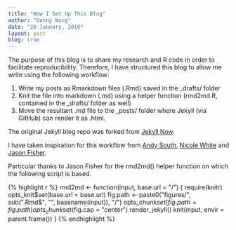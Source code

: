 ```yaml
---
title: "How I Set Up This Blog"
author: "Danny Wong"
date: "26 January, 2016"
layout: post
blog: true
---
```


The purpose of this blog is to share my research and R code in order to facilitate reproducibility. Therefore, I have structured this blog to allow me write using the following workflow: 

1. Write my posts as Rmarkdown files (.Rmd) saved in the _drafts/ folder 
2. Knit the file into markdown (.md) using a helper function (rmd2md.R, contained in the _drafts/ folder as well)
3. Move the resultant .md file to the _posts/ folder where Jekyll (via GitHub) can render it as .html.

The original Jekyll blog repo was forked from [Jekyll Now](https://github.com/barryclark/jekyll-now).

I have taken inspiration for this workflow from [Andy South](http://andysouth.github.io/blog-setup/), [Nicole White](http://nicolewhite.github.io/2015/02/07/r-blogging-with-rmarkdown-knitr-jekyll.html) and [Jason Fisher](http://jfisher-usgs.github.io/r/2012/07/03/knitr-jekyll/). 

Particular thanks to Jason Fisher for the rmd2md() helper function on which the following script is based.


{% highlight r %}
rmd2md <- function(input, base.url = "/") {
  require(knitr)
  opts_knit$set(base.url = base.url)
  fig.path <- paste0("figures/", sub(".Rmd$", "", basename(input)), "/")
  opts_chunk$set(fig.path = fig.path)
  opts_chunk$set(fig.cap = "center")
  render_jekyll()
  knit(input, envir = parent.frame())
}
{% endhighlight %}
